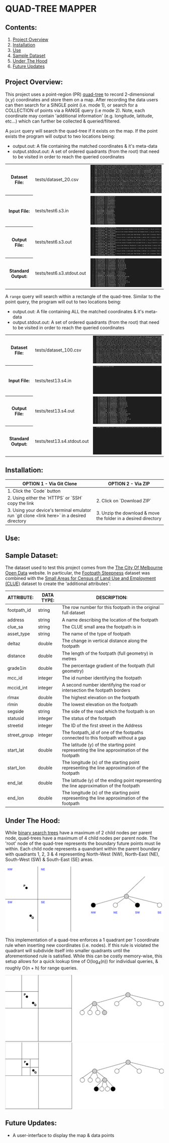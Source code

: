 # QUAD-TREE MAPPER

## Contents:
1. [Project Overview](#project-overview)
2. [Installation](#installation)
3. [Use](#use)
4. [Sample Dataset](#sample-dataset)
5. [Under The Hood](#under-the-hood)
6. [Future Updates](#future-updates)

## Project Overview:
This project uses a point-region (PR) [quad-tree](https://en.wikipedia.org/wiki/Quadtree#:~:text=A%20quadtree%20is%20a%20tree,into%20four%20quadrants%20or%20regions.) to record 2-dimensional (x,y) coordinates and store them on a map. After recording the data users can then search for a SINGLE point (i.e. mode 1), or search for a COLLECTION of points via a RANGE query (i.e mode 2). Note, each coordinate may contain 'additional information' (e.g. longitude, latitude, etc...) which can further be collected & queried/filtered.

A `point` query will search the quad-tree if it exists on the map. If the point exists the program will output to two locations being:
<ul>
    <li>output.out: A file containing the matched coordinates & it's meta-data</li>
    <li>output.stdout.out: A set of ordered quadrants (from the root) that need to be visited in order to reach the queried coordinates</li>
</ul>
<table>
    <tr>
        <th>Dataset File:</th>
        <td>tests/dataset_20.csv</td>
        <td><img src="images/dataset_20.png" alt="A small snapshot of tests/dataset_20.csv"></td>
    </tr>
    <tr>
        <th>Input File:</th>
        <td>tests/test6.s3.in</td>
        <td><img src="images/test6.s3.in.png" alt="A small snapshot of tests/test6.s3.in"></td>
    </tr>
    <tr>
        <th>Output File:</th>
        <td>tests/test6.s3.out</td>
        <td><img src="images/test6.s3.out.png" alt="A small snapshot of tests/test6.s3.out"></td>
    </tr>
    <tr>
        <th>Standard Output:</th>
        <td>tests/test6.s3.stdout.out</td>
        <td><img src="images/test6.s3.stdout.out.png" alt="A small snapshot of tests/test6.s3.stdout.out"></td>
    </tr>
</table>

A `range` query will search within a rectangle of the quad-tree. Similar to the point query, the program will out to two locations being:
<ul>
    <li>output.out: A file containing ALL the matched coordinates & it's meta-data</li>
    <li>output.stdout.out: A set of ordered quadrants (from the root) that need to be visited in order to reach the queried coordinates</li>
</ul>
<table>
    <tr>
        <th>Dataset File:</th>
        <td>tests/dataset_100.csv</td>
        <td><img src="images/dataset_100.png" alt="A small snapshot of tests/dataset_100.csv"></td>
    </tr>
    <tr>
        <th>Input File:</th>
        <td>tests/test13.s4.in</td>
        <td><img src="images/test13.s4.in.png" alt="A small snapshot of tests/test13.s4.in"></td>
    </tr>
    <tr>
        <th>Output File:</th>
        <td>tests/test13.s4.out</td>
        <td><img src="images/test13.s4.out.png" alt="A small snapshot of tests/test13.s4.out"></td>
    </tr>
    <tr>
        <th>Standard Output:</th>
        <td>tests/test13.s4.stdout.out</td>
        <td><img src="images/test13.s4.stdout.out.png" alt="A small snapshot of tests/test13.s4.stdout"></td>
    </tr>
</table>

## Installation:
<table>
    <thead>
        <tr>
            <th>OPTION 1 - Via Git Clone</th>
            <th>OPTION 2 - Via ZIP</th>
        </tr>
    </thead>
    <tbody>
        <tr>
            <td colspan=2>1. Click the `Code` button</td>
        </tr>
        <tr>
            <td>2. Using either the `HTTPS` or `SSH` copy the link</td>
            <td>2. Click on `Download ZIP`</td>
        </tr>
        <tr>
            <td>3. Using your device's terminal emulator run `git clone &ltlink here&gt` in a desired directory</td>
            <td>3. Unzip the download & move the folder in a desired directory</td>
        </tr>
    </tbody>
</table>

## Use:


## Sample Dataset:
The dataset used to test this project comes from the [The City Of Melbourne Open Data](https://data.melbourne.vic.gov.au/) website. In particular, the [Footpath Steepness](https://data.melbourne.vic.gov.au/explore/dataset/footpath-steepness/information/?location=12,-37.81309,144.94569&basemap=mbs-7a7333) dataset was combined with the [Small Areas for Census of Land Use and Employment (CLUE)](https://www.melbourne.vic.gov.au/about-melbourne/research-and-statistics/city-economy/census-land-use-employment/Pages/clue-data-reports.aspx) dataset to create the 'additional attributes':

<table>
    <thead>
        <tr>
            <th>ATTRIBUTE:</th>
            <th>DATA TYPE:</th>
            <th>DESCRIPTION:</th>
        <tr>
    </thead>
    <tbody>
        <tr>
            <td>footpath_id</td>
            <td>string</td>
            <td>The row number for this footpath in the original full dataset</td>
        </tr>
        <tr>
            <td>address </td>
            <td>string</td>
            <td>A name describing the location of the footpath</td>
        </tr>
        <tr>
            <td>clue_sa</td>
            <td>string</td>
            <td>The CLUE small area the footpath is in</td>
        </tr>
        <tr>
            <td>asset_type</td>
            <td>string</td>
            <td>The name of the type of footpath</td>
        </tr>
        <tr>
            <td>deltaz</td>
            <td>double</td>
            <td>The change in vertical distance along the footpath</td>
        </tr>
        <tr>
            <td>distance</td>
            <td>double</td>
            <td>The length of the footpath (full geometry) in metres</td>
        </tr>
        <tr>
            <td>grade1in</td>
            <td>double</td>
            <td>The percentage gradient of the footpath (full geometry)</td>
        </tr>
        <tr>
            <td>mcc_id</td>
            <td>integer</td>
            <td>The id number identifying the footpath</td>
        </tr>
        <tr>
            <td>mccid_int</td>
            <td>integer</td>
            <td>A second number identifying the road or intersection the footpath borders</td>
        </tr>
        <tr>
            <td>rlmax</td>
            <td>double</td>
            <td>The highest elevation on the footpath</td>
        </tr>
        <tr>
            <td>rlmin</td>
            <td>double</td>
            <td>The lowest elevation on the footpath</td>
        </tr>
        <tr>
            <td>segside</td>
            <td>string</td>
            <td>The side of the road which the footpath is on</td>
        </tr>
        <tr>
            <td>statusid</td>
            <td>integer</td>
            <td>The status of the footpath</td>
        </tr>
        <tr>
            <td>streetid</td>
            <td>integer</td>
            <td>The ID of the first street in the Address</td>
        </tr>
        <tr>
            <td>street_group</td>
            <td>integer</td>
            <td>The footpath_id of one of the footpaths connected to this footpath without a gap</td>
        </tr>
        <tr>
            <td>start_lat</td>
            <td>double</td>
            <td>The latitude (y) of the starting point representing the line approximation of the footpath</td>
        </tr>
        <tr>
            <td>start_lon</td>
            <td>double</td>
            <td>The longitude (x) of the starting point representing the line approximation of the footpath</td>
        </tr>
        <tr>
            <td>end_lat</td>
            <td>double</td>
            <td>The latitude (y) of the ending point representing the line approximation of the footpath</td>
        </tr>
        <tr>
            <td>end_lon </td>
            <td>double</td>
            <td>The longitude (x) of the starting point representing the line approximation of the footpath</td>
        </tr>
    </tbody>
</table>

## Under The Hood:

While [binary search trees](https://en.wikipedia.org/wiki/Binary_search_tree) have a maximum of 2 child nodes per parent node, quad-trees have a maximum of 4 child nodes per parent node. The 'root' node of the quad-tree represents the boundary future points must lie within. Each child node represents a quandrant within the parent boundary with quadrants 1, 2, 3 & 4 representing North-West (NW), North-East (NE), South-West (SW) & South-East (SE) areas.

<img src="images/quad-tree-quadrants.png" alt="A diagram of a quad-tree's quadrants">

This implementation of a quad-tree enforces a 1 quadrant per 1 coordinate rule when inserting new coordinates (i.e. nodes). If this rule is violated the quadrant will subdivide itself into smaller quadrants until the aforementioned rule is satisfied. While this can be costly memory-wise, this setup allows for a quick lookup time of O(log<sub>4</sub>(n)) for individual queries, & roughly O(n + h) for range queries.

<img src="images/quad-tree-insertion-part-1.png" alt="A diagram of two coordinates in 1 quadrant in a quad-tree">
<img src="images/quad-tree-insertion-part-2.png" alt="A diagram of two coordinates in 1 quadrant in a quad-tree">

## Future Updates:
- A user-interface to display the map & data points